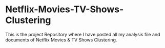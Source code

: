 # Netflix-Movies-TV-Shows-Clustering
This is the project Repository where I have posted all my analysis file and documents of Netflix Movies &amp; TV Shows Clustering.
